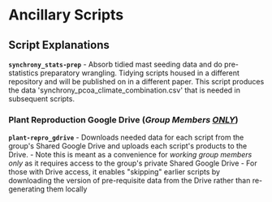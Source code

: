 # Ancillary Scripts

## Script Explanations

**`synchrony_stats-prep`** - Absorb tidied mast seeding data and do pre-statistics preparatory wrangling. Tidying scripts housed in a different repository and will be published on in a different paper. This script produces the data 'synchrony_pcoa_climate_combination.csv' that is needed in subsequent scripts.

### Plant Reproduction Google Drive (_Group Members <u>ONLY</u>_)

**`plant-repro_gdrive`** - Downloads needed data for each script from the group's Shared Google Drive and uploads each script's products to the Drive.
    - Note this is meant as a convenience for _working group members only_ as it requires access to the group's private Shared Google Drive
    - For those with Drive access, it enables "skipping" earlier scripts by downloading the version of pre-requisite data from the Drive rather than re-generating them locally

